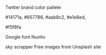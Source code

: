 <!--  COLORS -->

Twitter brand color pallete

#14171a, #657786, #aab8c2, #e1e8ed,

#f5f8fa

<!-- FONTS -->

Google font
Nunito

<!-- IMAGE -->

sky scrapper
Free images from Unsplash site
